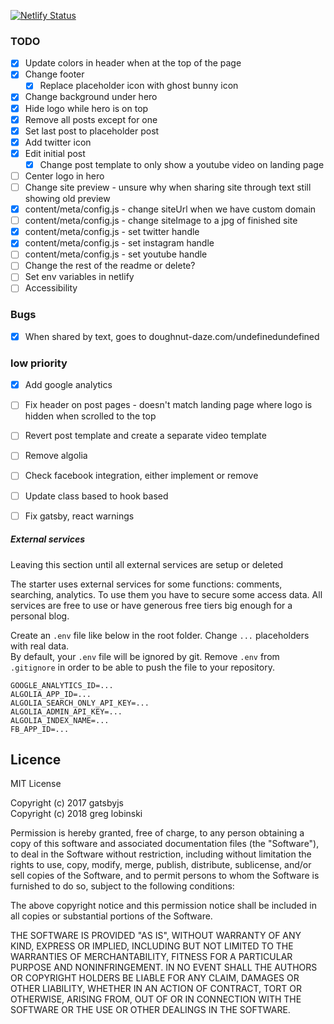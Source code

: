 [![Netlify Status](https://api.netlify.com/api/v1/badges/8c96549c-247a-4747-8ed9-bf05a38f993e/deploy-status)](https://app.netlify.com/sites/vigorous-nightingale-ef0318/deploys)

### TODO
- [X] Update colors in header when at the top of the page
- [X] Change footer
  - [X] Replace placeholder icon with ghost bunny icon
- [X] Change background under hero
- [X] Hide logo while hero is on top
- [X] Remove all posts except for one
- [X] Set last post to placeholder post
- [X] Add twitter icon
- [X] Edit initial post
  - [X] Change post template to only show a youtube video on landing page
- [ ] Center logo in hero
- [ ] Change site preview - unsure why when sharing site through text still showing old preview
- [X] content/meta/config.js - change siteUrl when we have custom domain
- [ ] content/meta/config.js - change siteImage to a jpg of finished site
- [X] content/meta/config.js - set twitter handle
- [X] content/meta/config.js - set instagram handle
- [ ] content/meta/config.js - set youtube handle
- [ ] Change the rest of the readme or delete?
- [ ] Set env variables in netlify
- [ ] Accessibility

### Bugs
- [X] When shared by text, goes to doughnut-daze.com/undefinedundefined

### low priority
- [X] Add google analytics
- [ ] Fix header on post pages - doesn't match landing page where logo is hidden when scrolled to the top
- [ ] Revert post template and create a separate video template
- [ ] Remove algolia
- [ ] Check facebook integration, either implement or remove
- [ ] Update class based to hook based
- [ ] Fix gatsby, react warnings


##### External services

Leaving this section until all external services are setup or deleted

The starter uses external services for some functions: comments, searching, analytics. To use them you have to secure some access data. All services are free to use or have generous free tiers big enough for a personal blog.

Create an `.env` file like below in the root folder. Change `...` placeholders with real data.
<br />By default, your `.env` file will be ignored by git. Remove `.env` from `.gitignore` in order to be able to push the file to your repository.

```text
GOOGLE_ANALYTICS_ID=...
ALGOLIA_APP_ID=...
ALGOLIA_SEARCH_ONLY_API_KEY=...
ALGOLIA_ADMIN_API_KEY=...
ALGOLIA_INDEX_NAME=...
FB_APP_ID=...
```

## Licence

MIT License

Copyright (c) 2017 gatsbyjs <br />Copyright (c) 2018 greg lobinski

Permission is hereby granted, free of charge, to any person obtaining a copy of this software and associated documentation files (the "Software"), to deal in the Software without restriction, including without limitation the rights to use, copy, modify, merge, publish, distribute, sublicense, and/or sell
copies of the Software, and to permit persons to whom the Software is furnished to do so, subject to the following conditions:

The above copyright notice and this permission notice shall be included in all copies or substantial portions of the Software.

THE SOFTWARE IS PROVIDED "AS IS", WITHOUT WARRANTY OF ANY KIND, EXPRESS OR IMPLIED, INCLUDING BUT NOT LIMITED TO THE WARRANTIES OF MERCHANTABILITY, FITNESS FOR A PARTICULAR PURPOSE AND NONINFRINGEMENT. IN NO EVENT SHALL THE AUTHORS OR COPYRIGHT HOLDERS BE LIABLE FOR ANY CLAIM, DAMAGES OR OTHER LIABILITY, WHETHER IN AN ACTION OF CONTRACT, TORT OR OTHERWISE, ARISING FROM, OUT OF OR IN CONNECTION WITH THE SOFTWARE OR THE USE OR OTHER DEALINGS IN THE SOFTWARE.
